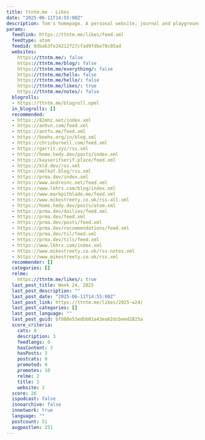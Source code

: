```yaml
---
title: ttntm.me - Likes
date: "2025-06-11T14:55:00Z"
description: Tom's homepage. A personal website, journal and playground.
params:
  feedlink: https://ttntm.me/likes/feed.xml
  feedtype: atom
  feedid: 0dba63fe24212f27cfad9fdbe70c05ad
  websites:
    https://ttntm.me/: false
    https://ttntm.me/blog/: false
    https://ttntm.me/everything/: false
    https://ttntm.me/hello: false
    https://ttntm.me/hello/: false
    https://ttntm.me/likes/: true
    https://ttntm.me/notes/: false
  blogrolls:
  - https://ttntm.me/blogroll.opml
  in_blogrolls: []
  recommended:
  - https://82mhz.net/index.xml
  - https://anhvn.com/feed.xml
  - https://antfu.me/feed.xml
  - https://boehs.org/in/blog.xml
  - https://chrisburnell.com/feed.xml
  - https://garrit.xyz/rss.xml
  - https://home.hedy.dev/posts/index.xml
  - https://kayserifserif.place/feed.xml
  - https://kld.dev/rss.xml
  - https://melkat.blog/rss.xml
  - https://prma.dev/index.xml
  - https://www.andreinc.net/feed.xml
  - https://www.lkhrs.com/blog/index.xml
  - https://www.markpitblado.me/feed.xml
  - https://www.mikestreety.co.uk/rss-all.xml
  - https://home.hedy.dev/posts/atom.xml
  - https://prma.dev/dailies/feed.xml
  - https://prma.dev/feed.xml
  - https://prma.dev/posts/feed.xml
  - https://prma.dev/recommendations/feed.xml
  - https://prma.dev/til/feed.xml
  - https://prma.dev/tils/feed.xml
  - https://www.lkhrs.com/index.xml
  - https://www.mikestreety.co.uk/rss-notes.xml
  - https://www.mikestreety.co.uk/rss.xml
  recommender: []
  categories: []
  relme:
    https://ttntm.me/likes/: true
  last_post_title: Week 24, 2025
  last_post_description: ""
  last_post_date: "2025-06-11T14:55:00Z"
  last_post_link: https://ttntm.me/likes/2025-w24/
  last_post_categories: []
  last_post_language: ""
  last_post_guid: bf080e53edbb81a43ea62dcbeed2825a
  score_criteria:
    cats: 0
    description: 3
    feedlangs: 0
    hasContent: 3
    hasPosts: 3
    postcats: 0
    promoted: 0
    promotes: 10
    relme: 2
    title: 3
    website: 2
  score: 26
  ispodcast: false
  isnoarchive: false
  innetwork: true
  language: ""
  postcount: 51
  avgpostlen: 251
---
```

